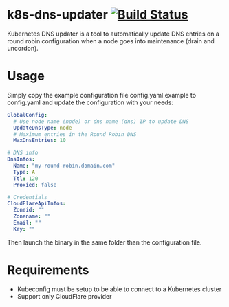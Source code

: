 # k8s-dns-updater [![Build Status](https://travis-ci.org/MySocialApp/k8s-dns-updater.svg?branch=master)](https://travis-ci.org/MySocialApp/k8s-dns-updater)

Kubernetes DNS updater is a tool to automatically update DNS entries on a round robin configuration when a node goes into maintenance (drain and uncordon).

# Usage

Simply copy the example configuration file config.yaml.example to config.yaml and update the configuration with your needs:

```yaml
GlobalConfig:
  # Use node name (node) or dns name (dns) IP to update DNS
  UpdateDnsType: node
  # Maximum entries in the Round Robin DNS
  MaxDnsEntries: 10

# DNS info
DnsInfos:
  Name: "my-round-robin.domain.com"
  Type: A
  Ttl: 120
  Proxied: false

# Credentials
CloudFlareApiInfos:
  Zoneid: ""
  Zonename: ""
  Email: ""
  Key: ""
```

Then launch the binary in the same folder than the configuration file.

# Requirements

* Kubeconfig must be setup to be able to connect to a Kubernetes cluster
* Support only CloudFlare provider
